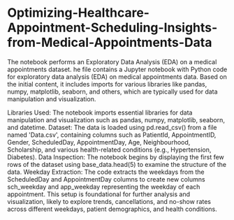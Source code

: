 # Optimizing-Healthcare-Appointment-Scheduling-Insights-from-Medical-Appointments-Data
The notebook performs an Exploratory Data Analysis (EDA) on a medical appointments dataset.
he file contains a Jupyter notebook with Python code for exploratory data analysis (EDA) on medical appointments data. Based on the initial content, it includes imports for various libraries like pandas, numpy, matplotlib, seaborn, and others, which are typically used for data manipulation and visualization.

Libraries Used: The notebook imports essential libraries for data manipulation and visualization such as pandas, numpy, matplotlib, seaborn, and datetime.
Dataset: The data is loaded using pd.read_csv() from a file named 'Data.csv', containing columns such as PatientId, AppointmentID, Gender, ScheduledDay, AppointmentDay, Age, Neighbourhood, Scholarship, and various health-related conditions (e.g., Hypertension, Diabetes).
Data Inspection: The notebook begins by displaying the first few rows of the dataset using base_data.head(5) to examine the structure of the data.
Weekday Extraction: The code extracts the weekdays from the ScheduledDay and AppointmentDay columns to create new columns sch_weekday and app_weekday representing the weekday of each appointment.
This setup is foundational for further analysis and visualization, likely to explore trends, cancellations, and no-show rates across different weekdays, patient demographics, and health conditions.
